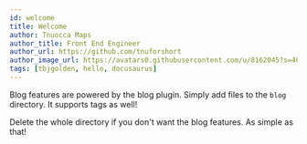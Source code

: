 ```yaml
---
id: welcome
title: Welcome
author: Tnuocca Maps
author_title: Front End Engineer
author_url: https://github.com/tnuforshort
author_image_url: https://avatars0.githubusercontent.com/u/8162045?s=460&u=723b35c5c0c9bff32a972500a3434b4e4b6640d3&v=4
tags: [tbjgolden, hello, docusaurus]
---
```


Blog features are powered by the blog plugin. Simply add files to the `blog` directory. It supports tags as well!

Delete the whole directory if you don't want the blog features. As simple as that!
